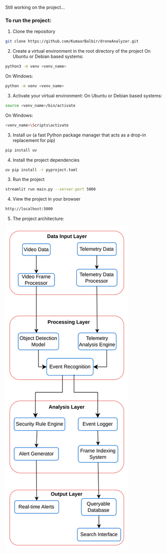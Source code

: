 Still working on the project...

### To run the project:
1. Clone the repository

```bash
git clone https://github.com/KumaarBalbir/droneAnalyzer.git
```

2. Create a virtual environment in the root directory of the project
On Ubuntu or Debian based systems:
```bash
python3 -m venv <venv_name>
```
On Windows:
```bash
python -m venv <venv_name>
```
3. Activate your virtual environment:
On Ubuntu or Debian based systems:
```bash
source <venv_name>/bin/activate
```
On Windows:
```bash
<venv_name>\Scripts\activate
```

3. Install uv (a fast Python package manager that acts as a drop-in replacement for pip)
```bash
pip install uv
```
4. Install the project dependencies

```bash
uv pip install -r pyproject.toml
```

3. Run the project
```bash 
streamlit run main.py --server.port 5000
```

4. View the project in your browser
```bash
http://localhost:5000
```

5. The project architecture:

![Project Architecture](flytbase-overall-flow.png)
